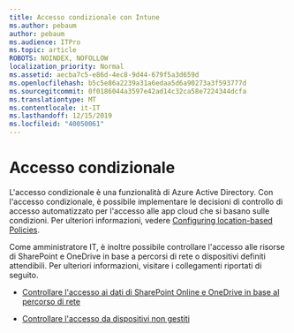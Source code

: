 ```yaml
---
title: Accesso condizionale con Intune
ms.author: pebaum
author: pebaum
ms.audience: ITPro
ms.topic: article
ROBOTS: NOINDEX, NOFOLLOW
localization_priority: Normal
ms.assetid: aecba7c5-e86d-4ec8-9d44-679f5a3d659d
ms.openlocfilehash: b5c5e86a2239a31a6edaa5d6a90273a3f593777d
ms.sourcegitcommit: 0f0186044a3597e42ad14c32ca58e7224344dcfa
ms.translationtype: MT
ms.contentlocale: it-IT
ms.lasthandoff: 12/15/2019
ms.locfileid: "40050061"
---
```

# <a name="conditional-access"></a>Accesso condizionale

L'accesso condizionale è una funzionalità di Azure Active Directory. Con l'accesso condizionale, è possibile implementare le decisioni di controllo di accesso automatizzato per l'accesso alle app cloud che si basano sulle condizioni. Per ulteriori informazioni, vedere [Configuring location-based Policies](https://docs.microsoft.com/azure/active-directory/conditional-access/overview).

Come amministratore IT, è inoltre possibile controllare l'accesso alle risorse di SharePoint e OneDrive in base a percorsi di rete o dispositivi definiti attendibili. Per ulteriori informazioni, visitare i collegamenti riportati di seguito.

- [Controllare l'accesso ai dati di SharePoint Online e OneDrive in base al percorso di rete](https://docs.microsoft.com/sharepoint/control-access-based-on-network-location)

- [Controllare l'accesso da dispositivi non gestiti](https://docs.microsoft.com/sharepoint/control-access-from-unmanaged-devices)

